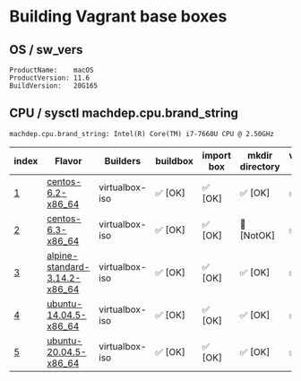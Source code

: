 # Building Vagrant base boxes

## OS / sw_vers

```
ProductName:	macOS
ProductVersion:	11.6
BuildVersion:	20G165
```

## CPU / sysctl machdep.cpu.brand_string

```
machdep.cpu.brand_string: Intel(R) Core(TM) i7-7660U CPU @ 2.50GHz
```

| index | Flavor | Builders | buildbox | import box | mkdir directory | vagrant init | problem |
| ----- | ------ | -------- | -------- | -----------| --------------- | -------------| ------- |
| [1](centos-6.2-x86_64/build.txt) | [centos-6.2-x86_64](centos-6.2-x86_64) | virtualbox-iso | ✅  [OK] | ✅ [OK]| ✅ [OK] | ✅ [OK]| |
| [2](centos-6.3-x86_64/build.txt) | [centos-6.3-x86_64](centos-6.3-x86_64) | virtualbox-iso | ✅  [OK]| ✅ [OK]| 💩 [NotOK] | ✅ [OK] | [❗ [detail] ](centos-6.3-x86_64/problem.md) |
| [3](alpine-standard-3.14.2-x86_64/build.txt) | [alpine-standard-3.14.2-x86_64](alpine-standard-3.14.2-x86_64) | virtualbox-iso | ✅ [OK]| ✅ [OK] | ✅  [OK] | ✅  [OK]| |
| [4](ubuntu-14.04.5-x86_64/build.txt) | [ubuntu-14.04.5-x86_64](ubuntu-14.04.5-x86_64) | virtualbox-iso | ✅  [OK]| ✅  [OK]| ✅  [OK] | ✅ [OK] | |
| [5](ubuntu-20.04.5-x86_64/build.txt) | [ubuntu-20.04.5-x86_64](ubuntu-20.04.5-x86_64) | virtualbox-iso | ✅  [OK]| ✅  [OK]| ✅  [OK] | ✅ [OK] | |